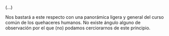(...)

Nos bastará a este respecto con una panorámica
ligera y general del curso común de los quehaceres
humanos. No existe ángulo alguno de observación
por el que (no) podamos cerciorarnos de este principio.

